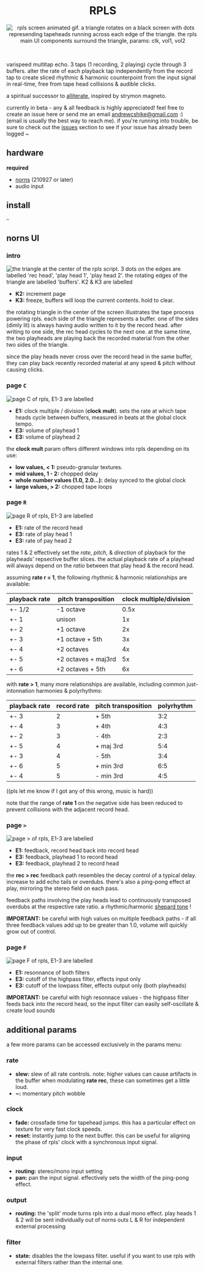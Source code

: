 <h1 align="center">RPLS</h1>
<p align="center">
  <img src="https://raw.githubusercontent.com/andr-ew/rpls/v1/lib/doc/img/rpls.gif" alt="rpls screen animated gif. a triangle rotates on a black screen with dots represending tapeheads running across each edge of the triangle. the rpls main UI components surround the triangle, params: clk, vol1, vol2"/>
</p>
<br>

varispeed multitap echo. 3 taps (1 recording, 2 playing) cycle through 3 buffers. alter the rate of each playback tap independently from the record tap to create sliced rhythmic & harmonic counterpoint from the input signal in real-time, free from tape head collisions & audible clicks.

a spiritual successor to [alliterate](https://github.com/andr-ew/prosody#alliterate), inspired by strymon magneto.

currently in beta - any & all feedback is highly appreciated! feel free to create an issue here or send me an email andrewcshike@gmail.com :) (email is usually the best way to reach me). if you're running into trouble, be sure to check out the [issues](https://github.com/andr-ew/ndls/issues) section to see if your issue has already been logged ~

## hardware

**required**

- [norns](https://github.com/p3r7/awesome-monome-norns) (210927 or later)
- audio input

## install

```
~
```

## norns UI

### intro

![the triangle at the center of the rpls script. 3 dots on the edges are labelled 'rec head', 'play head 1', 'play head 2'. the rotating edges of the triangle are labelled 'buffers'. K2 & K3 are labelled](/lib/doc/img/rpls-02.png)

- **K2:** increment page
- **K3:** freeze, buffers will loop the current contents. hold to clear.

the rotating triangle in the center of the screen illustrates the tape process powering rpls. each side of the triangle represents a buffer. one of the sides (dimly lit) is always having audio written to it by the record head. after writing to one side, the rec head cycles to the next one. at the same time, the two playheads are playing back the recorded material from the other two sides of the triangle. 

since the play heads never cross over the record head in the same buffer, they can play back recently recorded material at any speed & pitch without causing clicks.

### page `C`

![page C of rpls, E1-3 are labelled](/lib/doc/img/rpls-01.png)

- **E1:** clock multiple / division (**clock mult**). sets the rate at which tape heads cycle between buffers, measured in beats at the global clock tempo.
- **E3:** volume of playhead 1
- **E3:** volume of playhead 2

the **clock mult** param offers different windows into rpls depending on its use:
  - **low values, < 1:** pseudo-granular textures.
  - **mid values, 1 - 2:** chopped delay
  - **whole number values (1.0, 2.0...):** delay synced to the global clock
  - **large values, > 2:** chopped tape loops

### page `R`

![page R of rpls, E1-3 are labelled](/lib/doc/img/rpls-03.png)

- **E1:** rate of the record head
- **E3:** rate of play head 1
- **E3:** rate of pay head 2

rates 1 & 2 effectively set the _rate_, _pitch_, & _direction_ of playback for the playheads' repsective buffer slices. the actual playback rate of a playhead will always depend on the _ratio_ between that play head & the record head.

assuming **rate r = 1**, the following rhythmic & harmonic relationships are available:

| playback rate | pitch transposition | clock multiple/division |
| ---           | ---                 | ---                     |
| +- 1/2        | -1 octave           | 0.5x                    |
| +- 1          | unison              | 1x                      |
| +- 2          | +1 octave           | 2x                      |
| +- 3          | +1 octave + 5th     | 3x                      |
| +- 4          | +2 octaves          | 4x                      |
| +- 5          | +2 octaves + maj3rd | 5x                      |
| +- 6          | +2 octaves + 5th    | 6x                      |

with **rate > 1**, many more relationships are available, including common just-intonnation harmonies & polyrhythms:

| playback rate | record rate | pitch transposition | polyrhythm |
| ---           | ---         | ---                 | ---        |
| +- 3          | 2           | + 5th               | 3:2        |
| +- 4          | 3           | + 4th               | 4:3        |
| +- 2          | 3           | - 4th               | 2:3        |
| +- 5          | 4           | + maj 3rd           | 5:4        |
| +- 3          | 4           | - 5th               | 3:4        |
| +- 6          | 5           | + min 3rd           | 6:5        |
| +- 4          | 5           | - min 3rd           | 4:5        |

((pls let me know if I got any of this wrong, music is hard))

note that the range of **rate 1** on the negative side has been reduced to prevent collisions with the adjacent record head. 

### page `>`

![page > of rpls, E1-3 are labelled](/lib/doc/img/rpls-04.png)

- **E1:** feedback, record head back into record head
- **E3:** feedback, playhead 1 to record head
- **E3:** feedback, playhead 2 to record head

the **rec > rec** feedback path resembles the decay control of a typical delay. increase to add echo tails or overdubs. there's also a ping-pong effect at play, mirroring the stereo field on each pass.

feedback paths involving the play heads lead to continuously transposed overdubs at the respective rate ratio. a rhythmic/harmonic [shepard tone](https://en.wikipedia.org/wiki/Shepard_tone) !

**IMPORTANT:** be careful with high values on multiple feedback paths - if all three feedback values add up to be greater than 1.0, volume will quickly grow out of control.

### page `F`

![page F of rpls, E1-3 are labelled](/lib/doc/img/rpls-05.png)

- **E1:** resonnance of both filters
- **E3:** cutoff of the highpass filter, effects input only
- **E3:** cutoff of the lowpass filter, effects output only (both playheads)

**IMPORTANT:** be careful with high resonnace values - the highpass filter feeds back into the record head, so the input filter can easily self-oscillate & create loud sounds

## additional params

a few more params can be accessed exclusively in the params menu:

### rate

- **slew:** slew of all rate controls. note: higher values can cause artifacts in the buffer when modulating **rate rec**, these can sometimes get a little loud.
- **~:** momentary pitch wobble

### clock

- **fade:** crossfade time for tapehead jumps. this has a particular effect on texture for very fast clock speeds.
- **reset:** instantly jump to the next buffer. this can be useful for aligning the phase of rpls' clock with a synchronous input signal.

### input

- **routing:** stereo/mono input setting
- **pan:** pan the input signal. effectively sets the width of the ping-pong effect.

### output

- **routing:** the 'split' mode turns rpls into a dual mono effect. play heads 1 & 2 will be sent individually out of norns outs L & R for independent external processing

### filter

- **state:** disables the the lowpass filter. useful if you want to use rpls with external filters rather than the internal one.
